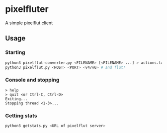 # pixelfluter
A simple pixelflut client
## Usage
### Starting
```bash
python3 pixelflut-converter.py <FILENAME> [<FILENAME> ...] > actions.txt # convert image(s) to actions
python3 pixelflut.py <HOST> <PORT> <v4/v6> # and flut!
```
### Console and stopping
```
> help
> quit <or Ctrl-C, Ctrl-D>
Exiting...
Stopping thread <1-3>...
```
### Getting stats
```bash
python3 getstats.py <URL of pixelflut server>
```
